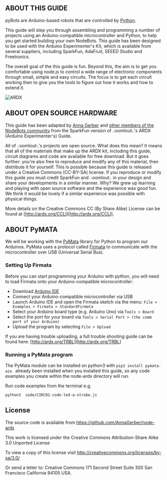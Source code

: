 <a id="intro"></a>
## ABOUT THIS GUIDE

pyBots are Arduino-based robots that are controlled by [Python](http://Python.org/).

This guide will step you through assembling and programming a number of projects using an Arduino-compatible microcontroller and Python, to help you get started building your own NodeBots. This guide has been designed to be used with the Arduino Experimenter's Kit, which is available from several suppliers, including SparkFun, AdaFruit, SEEED Studio and Freetronics.

The overall goal of the this guide is fun. Beyond this, the aim is to get you comfortable using node.js to control a wide range of electronic components through small, simple and easy circuits. The focus is to get each circuit working then to give you the tools to figure out how it works and how to extend it.

![ARDX](/images/ARDX-cover.jpg "ARDX")


<a id="openhardware"></a>
## ABOUT OPEN SOURCE HARDWARE

This guide has been adapted by [Anna Gerber](https://github.com/AnnaGerber) and [other members of the NodeBots community](https://github.com/AnnaGerber/node-ardx/graphs/contributors) from the SparkFun version of .:oomlout:.'s ARDX (Arduino Experimenter's) Guide.

All of .:oomlout:.'s projects are open source. What does this mean? It means that all of the materials that make up the ARDX kit, including this guide, circuit diagrams and code are available for free download. But it goes further: you're also free to reproduce and modify any of this material, then distribute it for yourself. This is possible because this guide is released under a Creative Commons (CC-BY-SA) license. If you reproduce or modify this guide you must credit SparkFun and .:oomlout:. in your design and share your developments in a similar manner. Why? We grew up learning and playing with open source software and the experience was good fun. We think it would be lovely if a similar experience was possible with physical things.

More details on the Creative Commons CC (By Share Alike) License can be found at [http://ardx.org/CCLI](http://ardx.org/CCLI).

<a id="j5"></a>
## ABOUT PyMATA

We will be working with the [PyMata](https://github.com/MrYsLab/PyMata) library for Python to program our Arduinos. PyMata uses a protocol called [Firmata](http://firmata.org/wiki/Main_Page) to communicate with the microcontroller over USB (Universal Serial Bus).

<a id="firmata"></a>
### Setting Up Firmata

Before you can start programming your Arduino with python, you will need to load Firmata onto your Arduino-compatible microcontroller:

* Download [Arduino IDE](http://arduino.cc/en/main/software)
* Connect your Arduino-compatible microcontroller via USB
* Launch Arduino IDE and open the Firmata sketch via the menu: `File > Examples > Firmata > StandardFirmata`
* Select your Arduino board type (e.g. Arduino Uno) via `Tools > Board`
* Select the port for your board via `Tools > Serial Port > (the comm port of your Arduino)`
* Upload the program by selecting `File > Upload`

If you are having trouble uploading, a full trouble shooting guide can be found here: [http://ardx.org/TRBL](http://ardx.org/TRBL)

<a id="running"></a>
### Running a PyMata program

The PyMata module can be installed on python3  with `pip3 install pymata-aio ` already been installed when you installed this guide, so any code examples you create within the node-ardx directory will run.

Run code examples from the terminal e.g.

`python3  code/CIRC01-code-led-a-strobe.js`

## License
    
The source code is available from https://github.com/AnnaGerber/node-ardx

This work is licensed under the Creative Commons Attribution-Share Alike 3.0 Unported License

To view a copy of this license visit http://creativecommons.org/licenses/by-sa/3.0/

Or send a letter to: Creative Commons<COMMA> 171 Second Street<COMMA> Suite 300<COMMA> San Francisco<COMMA> California 94105<COMMA> USA.
